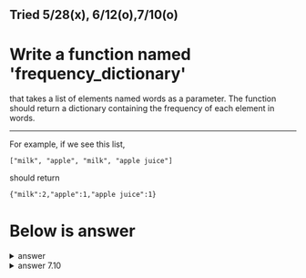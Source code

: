 Tried 5/28(x), 6/12(o),7/10(o)
---

# Write a function named 'frequency_dictionary'
that takes a list of elements named words as a parameter.
The function should return a dictionary containing the frequency of each element in words.

---


For example, if we see this list,
```
["milk", "apple", "milk", "apple juice"]
```
should return
```
{"milk":2,"apple":1,"apple juice":1}
```

# Below is answer

<details>
  <summary>answer</summary>
  
  ```py
  #defining a function named 'frequency_dictionary' that has a 'words' parameter
  def frequency_dictionary(words):

    #set a new dictinoary
    new_dic = {}

    #for every word in a list called words
    for word in words:

      #if that keyword doesn't exist in a new dictionary called new_dic
      if word not in new_dic:

        #set the value as zero
        new_dic[word] = 0

      #if it exists, assign value with the corresponding key in a 'words' list
      new_dic[word] += 1
    return new_dic


  print(frequency_dictionary(["milk", "apple", "milk", "apple juice"]))                   #{'milk': 2, 'apple': 1, 'apple juice': 1}
  ```
</details>

<details>
  <summary>answer 7.10</summary>
  
  ```py
  def frequency_dictionary(lst):
      return {a:lst.count(a) for a in lst}
  ```
</details>

